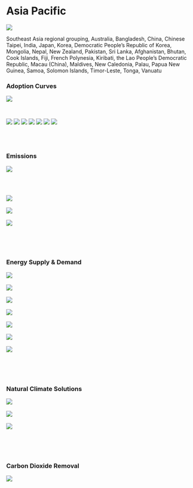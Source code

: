 # Asia Pacific

![](../region%20maps/ASIAPAC.png)

Southeast Asia regional grouping, Australia, Bangladesh, China, Chinese Taipei, India, Japan, Korea, Democratic People’s Republic of Korea, Mongolia, Nepal, New Zealand, Pakistan, Sri Lanka, Afghanistan, Bhutan, Cook Islands, Fiji, French Polynesia, Kiribati, the Lao People’s Democratic Republic, Macau (China), Maldives, New Caledonia, Palau, Papua New Guinea, Samoa, Solomon Islands, Timor-Leste, Tonga, Vanuatu

### Adoption Curves

![](../podi/data/figs/scurves-ASIAPAC)

<br/>

![](./podi/data/figs/scurves_ind-Grid-ASIAPAC)
![](./podi/data/figs/scurves_ind-Transport-ASIAPAC)
![](./podi/data/figs/scurves_ind-Buildings-ASIAPAC)
![](./podi/data/figs/scurves_ind-Industry-ASIAPAC)
![](./podi/data/figs/scurves_ind-RegenerativeAgriculture-ASIAPAC)
![](./podi/data/figs/scurves_ind-Forests&Wetlands-ASIAPAC)
![](./podi/data/figs/scurves_ind-CarbonDioxideRemoval-ASIAPAC)

<br/><br/>

### Emissions

![](./podi/data/figs/mitigationwedges-ASIAPAC)

<br/><br/>

![](./podi/data/figs/emissions-ffi_emissions-ASIAPAC)<br/><br/>
![](./podi/data/figs/emissions-CH4_emissions-ASIAPAC)<br/><br/>
![](./podi/data/figs/emissions-N2O_emissions-ASIAPAC)<br/><br/>

<br/><br/>

### Energy Supply & Demand

![](./podi/data/figs/energydemand_pathway-ASIAPAC)<br/><br/>
![](./podi/data/figs/energysupply_pathway-ASIAPAC)<br/><br/>
![](./podi/data/figs/electricity_pathway-ASIAPAC)<br/><br/>
![](./podi/data/figs/elecbysector_pathway-ASIAPAC)<br/><br/>
![](./podi/data/figs/buildings_pathway-ASIAPAC)<br/><br/>
![](./podi/data/figs/industry_pathway-ASIAPAC)<br/><br/>
![](./podi/data/figs/transport_pathway-ASIAPAC)<br/><br/>

<br/><br/>

### Natural Climate Solutions

![](./podi/data/figs/ra_pathway-ASIAPAC)<br/><br/>
![](./podi/data/figs/fw_pathway-ASIAPAC)<br/><br/>
![](./podi/data/figs/afolu_pathway-ASIAPAC)<br/><br/>

<br/><br/>

### Carbon Dioxide Removal

![](./podi/data/figs/cdr_pathway-ASIAPAC)<br/><br/>

